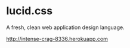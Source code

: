 lucid.css
=====

A fresh, clean web application design language.

http://intense-crag-8336.herokuapp.com